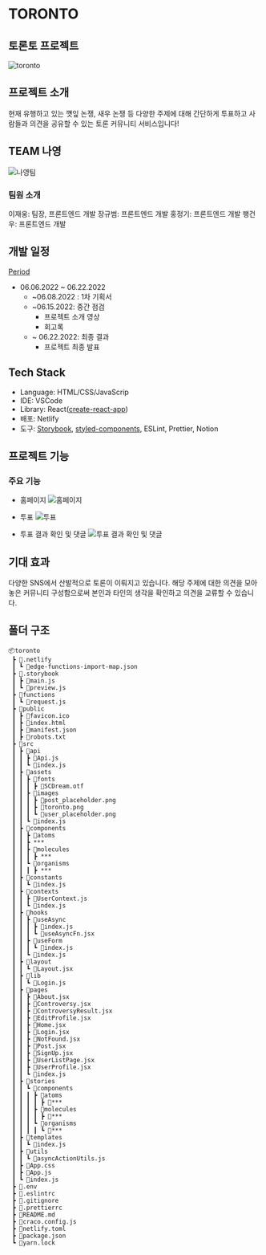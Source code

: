 # TORONTO

## 토론토 프로젝트
![toronto](https://user-images.githubusercontent.com/33307948/174878545-4df68032-9e09-4a58-8c4e-ccdc9d463378.png)

## 프로젝트 소개
현재 유행하고 있는 꺳잎 논쟁, 새우 논쟁 등 다양한 주제에 대해 간단하게 투표하고 사람들과 의견을 공유할 수 있는 토론 커뮤니티 서비스입니다!

## TEAM 나영
![나영팀](https://user-images.githubusercontent.com/33307948/174882493-1e326b09-a805-4f48-bfc2-4c9340baf7d7.png)

### 팀원 소개

이재웅: 팀장, 프론트엔드 개발
장규범: 프론트엔드 개발
홍정기: 프론트엔드 개발
팽건우: 프론트엔드 개발

## 개발 일정

[Period](https://prgrms.notion.site/020074cef4c84f4c85b0421892e5bd5a?v=e978958f6aec4917989610e59a754475&p=9293791abbb54ac6ae7ca9a262aefd1b)

- 06.06.2022 ~ 06.22.2022
  - ~06.08.2022 : 1차 기획서
  - ~06.15.2022: 중간 점검
    - 프로젝트 소개 영상
    - 회고록
  - ~ 06.22.2022: 최종 결과
    - 프로젝트 최종 발표

## Tech Stack

- Language: HTML/CSS/JavaScrip
- IDE: VSCode
- Library: React([create-react-app](https://github.com/facebook/create-react-app))
- 배포: Netlify
- 도구: [Storybook](https://github.com/storybookjs/storybook), [styled-components](https://github.com/styled-components/styled-components), ESLint, Prettier, Notion

## 프로젝트 기능
### 주요 기능
- 홈페이지
![홈페이지](https://user-images.githubusercontent.com/33307948/174885107-51570845-3555-493f-82e0-20541f434a1a.png)

- 투표
![투표](https://user-images.githubusercontent.com/33307948/174886020-8060a694-b2cb-449a-af34-cefd96450c65.png)

- 투표 결과 확인 및 댓글
![투표 결과 확인 및 댓글](https://user-images.githubusercontent.com/33307948/174886132-bd16e09c-c44c-4ef8-b58e-955be70b3c6f.png)


## 기대 효과
다양한 SNS에서 산발적으로 토론이 이뤄지고 있습니다. 해당 주제에 대한 의견을 모아놓은 커뮤니티 구성함으로써 본인과 타인의 생각을 확인하고 의견을 교류할 수 있습니다.

## 폴더 구조
```
📦toronto
 ┣ 📂.netlify
 ┃ ┗ 📜edge-functions-import-map.json
 ┣ 📂.storybook
 ┃ ┣ 📜main.js
 ┃ ┗ 📜preview.js
 ┣ 📂functions
 ┃ ┗ 📜request.js
 ┣ 📂public
 ┃ ┣ 📜favicon.ico
 ┃ ┣ 📜index.html
 ┃ ┣ 📜manifest.json
 ┃ ┣ 📜robots.txt
 ┣ 📂src
 ┃ ┣ 📂api
 ┃ ┃ ┣ 📜Api.js
 ┃ ┃ ┗ 📜index.js
 ┃ ┣ 📂assets
 ┃ ┃ ┣ 📂fonts
 ┃ ┃ ┃ ┣ 📜SCDream.otf
 ┃ ┃ ┣ 📂images
 ┃ ┃ ┃ ┣ 📜post_placeholder.png
 ┃ ┃ ┃ ┣ 📜toronto.png
 ┃ ┃ ┃ ┗ 📜user_placeholder.png
 ┃ ┃ ┗ 📜index.js
 ┃ ┣ 📂components
 ┃ ┃ ┣ 📂atoms
 ┃ ┃ ┣ ***
 ┃ ┃ ┣ 📂molecules
 ┃ ┃ ┃ ┣ ***
 ┃ ┃ ┗ 📂organisms
 ┃ ┃ ┃ ┣ ***
 ┃ ┣ 📂constants
 ┃ ┃ ┗ 📜index.js
 ┃ ┣ 📂contexts
 ┃ ┃ ┣ 📜UserContext.js
 ┃ ┃ ┗ 📜index.js
 ┃ ┣ 📂hooks
 ┃ ┃ ┣ 📂useAsync
 ┃ ┃ ┃ ┣ 📜index.js
 ┃ ┃ ┃ ┗ 📜useAsyncFn.jsx
 ┃ ┃ ┣ 📂useForm
 ┃ ┃ ┃ ┗ 📜index.js
 ┃ ┃ ┗ 📜index.js
 ┃ ┣ 📂layout
 ┃ ┃ ┗ 📜Layout.jsx
 ┃ ┣ 📂lib
 ┃ ┃ ┗ 📜Login.js
 ┃ ┣ 📂pages
 ┃ ┃ ┣ 📜About.jsx
 ┃ ┃ ┣ 📜Controversy.jsx
 ┃ ┃ ┣ 📜ControversyResult.jsx
 ┃ ┃ ┣ 📜EditProfile.jsx
 ┃ ┃ ┣ 📜Home.jsx
 ┃ ┃ ┣ 📜Login.jsx
 ┃ ┃ ┣ 📜NotFound.jsx
 ┃ ┃ ┣ 📜Post.jsx
 ┃ ┃ ┣ 📜SignUp.jsx
 ┃ ┃ ┣ 📜UserListPage.jsx
 ┃ ┃ ┣ 📜UserProfile.jsx
 ┃ ┃ ┗ 📜index.js
 ┃ ┣ 📂stories
 ┃ ┃ ┗ 📂components
 ┃ ┃ ┃ ┣ 📂atoms
 ┃ ┃ ┃ ┃ ┣ 📜***
 ┃ ┃ ┃ ┣ 📂molecules
 ┃ ┃ ┃ ┃ ┣ 📜***
 ┃ ┃ ┃ ┗ 📂organisms
 ┃ ┃ ┃ ┃ ┗ 📜***
 ┃ ┣ 📂templates
 ┃ ┃ ┗ 📜index.js
 ┃ ┣ 📂utils
 ┃ ┃ ┗ 📜asyncActionUtils.js
 ┃ ┣ 📜App.css
 ┃ ┣ 📜App.js
 ┃ ┗ 📜index.js
 ┣ 📜.env
 ┣ 📜.eslintrc
 ┣ 📜.gitignore
 ┣ 📜.prettierrc
 ┣ 📜README.md
 ┣ 📜craco.config.js
 ┣ 📜netlify.toml
 ┣ 📜package.json
 ┗ 📜yarn.lock
 
